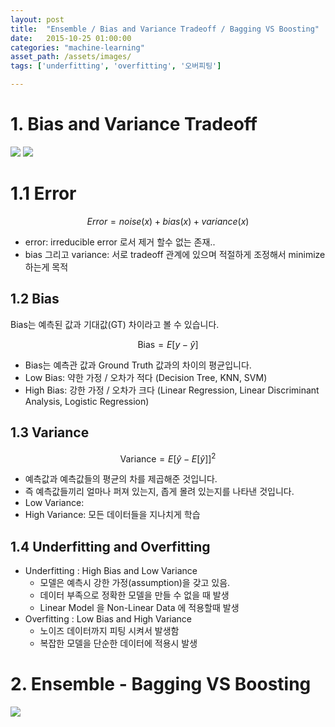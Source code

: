 ```yaml
---
layout: post 
title:  "Ensemble / Bias and Variance Tradeoff / Bagging VS Boosting"
date:   2015-10-25 01:00:00 
categories: "machine-learning"
asset_path: /assets/images/ 
tags: ['underfitting', 'overfitting', '오버피팅']

---
```


# 1. Bias and Variance Tradeoff

<img src="{{ page.asset_path }}underfit_right_overfit.png" class="img-responsive img-rounded img-fluid center">

<img src="{{ page.asset_path }}bias_variance_tradeoff.jpeg" class="img-responsive img-rounded img-fluid center">


# 1.1 Error

$$ Error = noise(x) + bias(x) + variance(x) $$

- error: irreducible error 로서 제거 할수 없는 존재..
- bias 그리고 variance: 서로 tradeoff 관계에 있으며 적절하게 조정해서 minimize 하는게 목적



## 1.2 Bias 

Bias는 예측된 값과 기대값(GT) 차이라고 볼 수 있습니다. 


$$ \text{Bias} = E[y - \hat{y}] $$

 - Bias는 예측관 값과 Ground Truth 값과의 차이의 평균입니다.
 - Low Bias: 약한 가정 / 오차가 적다 (Decision Tree, KNN, SVM)
 - High Bias: 강한 가정 / 오차가 크다 (Linear Regression, Linear Discriminant Analysis, Logistic Regression)


## 1.3 Variance 

$$ \text{Variance} = E \left[ \hat{y} - E[\hat{y}] \right]^2  $$

 - 예측값과 예측값들의 평균의 차를 제곱해준 것입니다. 
 - 즉 예측값들끼리 얼마나 퍼져 있는지, 좁게 몰려 있는지를 나타낸 것입니다.
 - Low Variance: 
 - High Variance: 모든 데이터들을 지나치게 학습
 



## 1.4 Underfitting and Overfitting

 - Underfitting : High Bias and Low Variance
     - 모델은 예측시 강한 가정(assumption)을 갖고 있음. 
     - 데이터 부족으로 정확한 모델을 만들 수 없을 때 발생
     - Linear Model 을 Non-Linear Data 에 적용할때 발생
 - Overfitting : Low Bias and High Variance 
     - 노이즈 데이터까지 피팅 시켜서 발생함
     - 복잡한 모델을 단순한 데이터에 적용시 발생


# 2. Ensemble - Bagging VS Boosting

<img src="{{ page.asset_path }}ensemble_methods.png" class="img-responsive img-rounded img-fluid center">